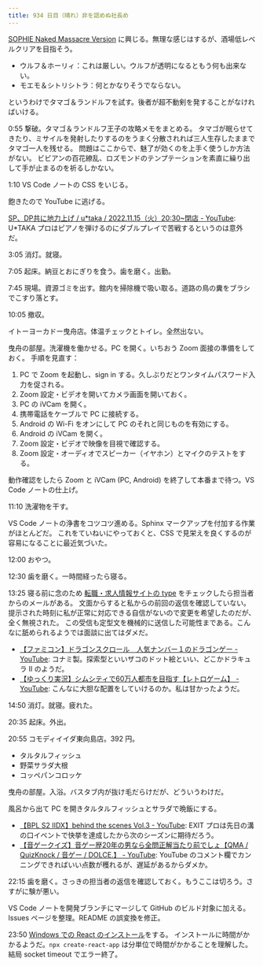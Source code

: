 ```yaml
---
title: 934 日目（晴れ）非を認めぬ社長め
---
```


[SOPHIE Naked Massacre Version][dtp22b] に興じる。無理な感じはするが、酒場低レベルクリアを目指そう。

* ウルフ＆ホーリィ：これは厳しい。ウルフが透明になるともう何も出来ない。
* モエモ＆シトリシトラ：何とかなりそうでならない。

というわけでタマゴ＆ランドルフを試す。後者が超不動剣を発することがなければいける。

0:55 撃破。タマゴ＆ランドルフ王子の攻略メモをまとめる。
タマゴが眠らせてきたり、ミサイルを発射したりするのをうまく分散されれば三人生存したままでタマゴ一人を残せる。
問題はここからで、魅了が効くのを上手く使うしか方法がない。
ビビアンの百花繚乱、ロズモンドのテンプテーションを素直に繰り出して手が止まるのを祈るしかない。

1:10 VS Code ノートの CSS をいじる。

飽きたので YouTube に逃げる。

[SP、DP共に地力上げ / u*taka / 2022.11.15（火）20:30~閉店 - YouTube](https://www.youtube.com/watch?v=noWqBRWTRGs):
U*TAKA プロはピアノを弾けるのにダブルプレイで苦戦するというのは意外だ。

3:05 消灯。就寝。

7:05 起床。納豆とおにぎりを食う。歯を磨く。出勤。

7:45 現場。資源ゴミを出す。館内を掃除機で吸い取る。道路の鳥の糞をブラシでこすり落とす。

10:05 撤収。

イトーヨーカドー曳舟店。体温チェックとトイレ。全然出ない。

曳舟の部屋。洗濯機を働かせる。PC を開く。いちおう Zoom 面接の準備をしておく。
手順を見直す：

1. PC で Zoom を起動し、sign in する。久しぶりだとワンタイムパスワード入力を促される。
2. Zoom 設定・ビデオを開いてカメラ画面を開いておく。
3. PC の iVCam を開く。
4. 携帯電話をケーブルで PC に接続する。
5. Android の Wi-Fi をオンにして PC のそれと同じものを有効にする。
6. Android の iVCam を開く。
7. Zoom 設定・ビデオで映像を目視で確認する。
8. Zoom 設定・オーディオでスピーカー（イヤホン）とマイクのテストをする。

動作確認をしたら Zoom と iVCam (PC, Android) を終了して本番まで待つ。VS Code ノートの仕上げ。

11:10 洗濯物を干す。

VS Code ノートの浄書をコツコツ進める。Sphinx マークアップを付加する作業がほとんどだ。
これをていねいにやっておくと、CSS で見栄えを良くするのが容易になることに最近気づいた。

12:00 おやつ。

12:30 歯を磨く。一時間経ったら寝る。

13:25 寝る前に念のため [転職・求人情報サイトの type](https://type.jp/) をチェックしたら担当者からのメールがある。
文面からすると私からの前回の返信を確認していない。提示された時刻に私が正常に対応できる自信がないので変更を希望したのだが、全く無視された。
この受信も定型文を機械的に送信した可能性まである。こんなに舐められるようでは面談に出てはダメだ。

* [【ファミコン】ドラゴンスクロール　人気ナンバー１のドラゴンゲー - YouTube](https://www.youtube.com/watch?v=sMzBpgDjHYg):
  コナミ製。探索型といいザコのドット絵といい、どこかドラキュラ II のようだ。
* [【ゆっくり実況】シムシティで60万人都市を目指す【レトロゲーム】 - YouTube](https://www.youtube.com/watch?v=Wv9vWBdqqb0):
  こんなに大胆な配置をしていけるのか。私は甘かったようだ。

14:50 消灯。就寝。疲れた。

20:35 起床。外出。

20:55 コモディイイダ東向島店。392 円。

* タルタルフィッシュ
* 野菜サラダ大根
* コッペパンコロッケ

曳舟の部屋。入浴。バスタブ内が抜け毛だらけだが、どういうわけだ。

風呂から出て PC を開きタルタルフィッシュとサラダで晩飯にする。

* [【BPL S2 IIDX】behind the scenes Vol.3 - YouTube](https://www.youtube.com/watch?v=R0RwMCsYSKk):
  EXIT プロは先日の溝の口イベントで快挙を達成したから次のシーズンに期待だろう。
* [【音ゲークイズ】音ゲー歴20年の男なら全問正解当たり前でしょ【QMA / QuizKnock / 音ゲー / DOLCE.】 - YouTube](https://www.youtube.com/watch?v=SUfjcR-u4sA):
  YouTube のコメント欄でカンニングできればいい点数が穫れるが、遅延があるからダメか。

22:15 歯を磨く。さっきの担当者の返信を確認しておく。もうここは切ろう。さすがに験が悪い。

VS Code ノートを開発ブランチにマージして GitHub のビルド対象に加える。
Issues ページを整理。README の誤変換を修正。

23:50 [Windows での React のインストール](https://learn.microsoft.com/ja-jp/windows/dev-environment/javascript/react-on-windows)をする。
インストールに時間がかかるようだ。`npx create-react-app` は分単位で時間がかかることを理解した。
結局 socket timeout でエラー終了。

[dtp22b]: https://www.dlsite.com/maniax/work/=/product_id/RJ424807/
